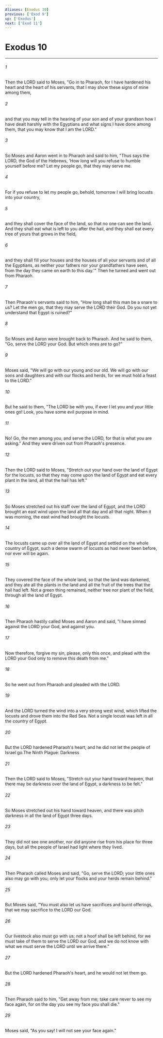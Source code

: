 ```yaml
---
Aliases: [Exodus 10]
previous: ['Exod 9']
up: ['Exodus']
next: ['Exod 11']
---
```

# Exodus 10

***

 

###### 1 
Then the LORD said to Moses, "Go in to Pharaoh, for I have hardened his heart and the heart of his servants, that I may show these signs of mine among them, 
 

###### 2 
and that you may tell in the hearing of your son and of your grandson how I have dealt harshly with the Egyptians and what signs I have done among them, that you may know that I am the LORD."
 
 

###### 3 
So Moses and Aaron went in to Pharaoh and said to him, "Thus says the LORD, the God of the Hebrews, 'How long will you refuse to humble yourself before me? Let my people go, that they may serve me. 
 

###### 4 
For if you refuse to let my people go, behold, tomorrow I will bring locusts into your country, 
 

###### 5 
and they shall cover the face of the land, so that no one can see the land. And they shall eat what is left to you after the hail, and they shall eat every tree of yours that grows in the field, 
 

###### 6 
and they shall fill your houses and the houses of all your servants and of all the Egyptians, as neither your fathers nor your grandfathers have seen, from the day they came on earth to this day.'" Then he turned and went out from Pharaoh.
 
 

###### 7 
Then Pharaoh's servants said to him, "How long shall this man be a snare to us? Let the men go, that they may serve the LORD their God. Do you not yet understand that Egypt is ruined?" 
 

###### 8 
So Moses and Aaron were brought back to Pharaoh. And he said to them, "Go, serve the LORD your God. But which ones are to go?" 
 

###### 9 
Moses said, "We will go with our young and our old. We will go with our sons and daughters and with our flocks and herds, for we must hold a feast to the LORD." 
 

###### 10 
But he said to them, "The LORD be with you, if ever I let you and your little ones go! Look, you have some evil purpose in mind. 
 

###### 11 
No! Go, the men among you, and serve the LORD, for that is what you are asking." And they were driven out from Pharaoh's presence.
 
 

###### 12 
Then the LORD said to Moses, "Stretch out your hand over the land of Egypt for the locusts, so that they may come upon the land of Egypt and eat every plant in the land, all that the hail has left." 
 

###### 13 
So Moses stretched out his staff over the land of Egypt, and the LORD brought an east wind upon the land all that day and all that night. When it was morning, the east wind had brought the locusts. 
 

###### 14 
The locusts came up over all the land of Egypt and settled on the whole country of Egypt, such a dense swarm of locusts as had never been before, nor ever will be again. 
 

###### 15 
They covered the face of the whole land, so that the land was darkened, and they ate all the plants in the land and all the fruit of the trees that the hail had left. Not a green thing remained, neither tree nor plant of the field, through all the land of Egypt. 
 

###### 16 
Then Pharaoh hastily called Moses and Aaron and said, "I have sinned against the LORD your God, and against you. 
 

###### 17 
Now therefore, forgive my sin, please, only this once, and plead with the LORD your God only to remove this death from me." 
 

###### 18 
So he went out from Pharaoh and pleaded with the LORD. 
 

###### 19 
And the LORD turned the wind into a very strong west wind, which lifted the locusts and drove them into the Red Sea. Not a single locust was left in all the country of Egypt. 
 

###### 20 
But the LORD hardened Pharaoh's heart, and he did not let the people of Israel go.The Ninth Plague: Darkness
 
 

###### 21 
Then the LORD said to Moses, "Stretch out your hand toward heaven, that there may be darkness over the land of Egypt, a darkness to be felt." 
 

###### 22 
So Moses stretched out his hand toward heaven, and there was pitch darkness in all the land of Egypt three days. 
 

###### 23 
They did not see one another, nor did anyone rise from his place for three days, but all the people of Israel had light where they lived. 
 

###### 24 
Then Pharaoh called Moses and said, "Go, serve the LORD; your little ones also may go with you; only let your flocks and your herds remain behind." 
 

###### 25 
But Moses said, "You must also let us have sacrifices and burnt offerings, that we may sacrifice to the LORD our God. 
 

###### 26 
Our livestock also must go with us; not a hoof shall be left behind, for we must take of them to serve the LORD our God, and we do not know with what we must serve the LORD until we arrive there." 
 

###### 27 
But the LORD hardened Pharaoh's heart, and he would not let them go. 
 

###### 28 
Then Pharaoh said to him, "Get away from me; take care never to see my face again, for on the day you see my face you shall die." 
 

###### 29 
Moses said, "As you say! I will not see your face again."
 
